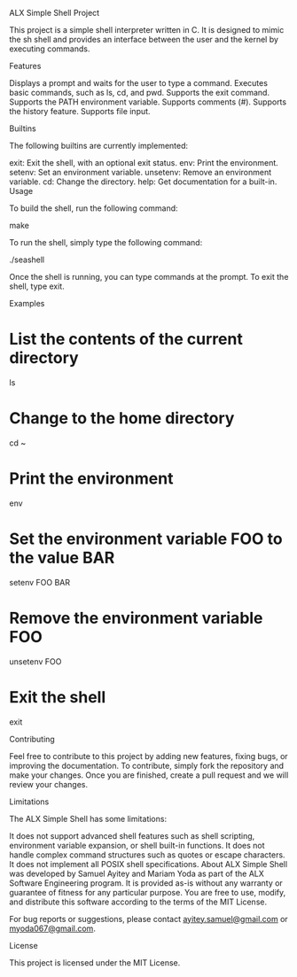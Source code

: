ALX Simple Shell Project

This project is a simple shell interpreter written in C. It is designed to mimic the sh shell and provides an interface between the user and the kernel by executing commands.

Features

Displays a prompt and waits for the user to type a command.
Executes basic commands, such as ls, cd, and pwd.
Supports the exit command.
Supports the PATH environment variable.
Supports comments (#).
Supports the history feature.
Supports file input.

Builtins

The following builtins are currently implemented:

exit: Exit the shell, with an optional exit status.
env: Print the environment.
setenv: Set an environment variable.
unsetenv: Remove an environment variable.
cd: Change the directory.
help: Get documentation for a built-in.
Usage

To build the shell, run the following command:

make

To run the shell, simply type the following command:

./seashell

Once the shell is running, you can type commands at the prompt. To exit the shell, type exit.

Examples

# List the contents of the current directory

ls

# Change to the home directory

cd ~

# Print the environment

env

# Set the environment variable FOO to the value BAR

setenv FOO BAR

# Remove the environment variable FOO

unsetenv FOO

# Exit the shell

exit

Contributing

Feel free to contribute to this project by adding new features, fixing bugs, or improving the documentation. To contribute, simply fork the repository and make your changes. Once you are finished, create a pull request and we will review your changes.

Limitations

The ALX Simple Shell has some limitations:

It does not support advanced shell features such as shell scripting, environment variable expansion, or shell built-in functions.
It does not handle complex command structures such as quotes or escape characters.
It does not implement all POSIX shell specifications.
About
ALX Simple Shell was developed by Samuel Ayitey and Mariam Yoda as part of the ALX Software Engineering program. It is provided as-is without any warranty or guarantee of fitness for any particular purpose. You are free to use, modify, and distribute this software according to the terms of the MIT License.

For bug reports or suggestions, please contact ayitey.samuel@gmail.com or myoda067@gmail.com.

License

This project is licensed under the MIT License.
